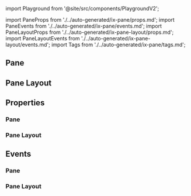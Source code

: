 import Playground from '@site/src/components/PlaygroundV2';

import PaneProps from './../auto-generated/ix-pane/props.md';
import PaneEvents from './../auto-generated/ix-pane/events.md';
import PaneLayoutProps from './../auto-generated/ix-pane-layout/props.md';
import PaneLayoutEvents from './../auto-generated/ix-pane-layout/events.md';
import Tags from './../auto-generated/ix-pane/tags.md';

## Pane

<Playground
name="pane" height="24rem" noMargin
examplesByName>
</Playground>

## Pane Layout

<Playground
name="pane-layout" height="24rem" noMargin
examplesByName>
</Playground>

## Properties

### Pane

<PaneProps />

### Pane Layout

<PaneLayoutProps />

## Events

### Pane

<PaneEvents />

### Pane Layout

<PaneLayoutEvents />
